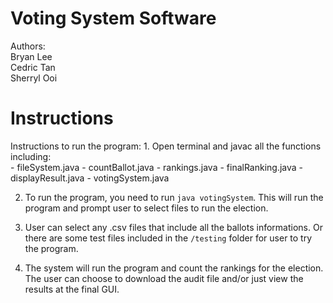 # Voting System Software
Authors: <br />
Bryan Lee <br />
Cedric Tan <br />
Sherryl Ooi <br />
  

<h1>Instructions  </h1>
Instructions to run the program:
1. Open terminal and javac all the functions including: <br />
- fileSystem.java
- countBallot.java
- rankings.java
- finalRanking.java
- displayResult.java
- votingSystem.java

2. To run the program, you need to run `java votingSystem`. This will run the program and prompt user to select files to run the election.

3. User can select any .csv files that include all the ballots informations. Or there are some test files included in the `/testing` folder for user to try the program.

4. The system will run the program and count the rankings for the election. The user can choose to download the audit file and/or just view the results at the final GUI.

  
  
  
  
